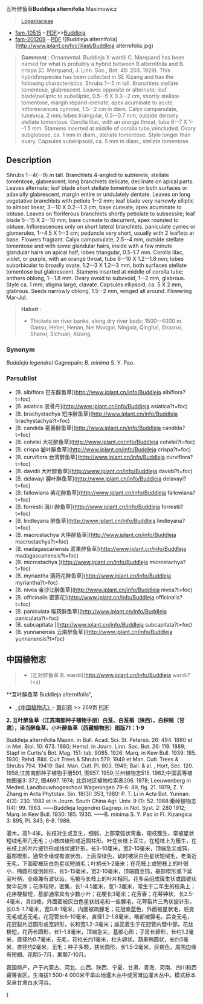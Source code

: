 互叶醉鱼草**Buddleja alternifolia** Maximowicz

> [Loganiaceae](http://www.iplant.cn/info/Loganiaceae?t=foc)
* [fam-10515](http://www.iplant.cn/foc/fam/10515) - [PDF](http://www.iplant.cn/foc/pdf/Loganiaceae.pdf)>>[Buddleja](http://www.iplant.cn/info/Buddleja?t=foc)
* [fam-201209](http://www.iplant.cn/foc/fam/201209) - [PDF](http://www.iplant.cn/foc/pdf/Buddleja.pdf)
![Buddleja alternifolia](http://www.iplant.cn/foc/illast/Buddleja alternifolia.jpg)


> **Comment** : 
> Ornamental.
> Buddleja X wardii C. Marquand has been named for what is probably a hybrid between B alternifolia and B. crispa (C. Marquand, J. Linn. Soc., Bot. 48: 203. 1929). This hybrid\nspecies has been collected in SE Xizang and has the following characteristics: Shrubs 1--5 m tall. Branchlets stellate tomentose, glabrescent. Leaves opposite or alternate; leaf blade\nelliptic to subelliptic, 0.5--5 X 0.3--2 cm, shortly stellate tomentose, margin repand-crenate, apex acuminate to acute. Inflorescences cymose, 1.5--2 cm in diam. Calyx campanulate, tube\nca. 2 mm; lobes triangular, 0.5--0.7 mm, outside densely stellate tomentose. Corolla lilac, with an orange throat, tube 6--7 X 1--1.5 mm. Stamens inserted at middle of corolla tube,\nincluded. Ovary subglobose, ca. 1 mm in diam., stellate tomentose. Style longer than ovary. Capsules subellipsoid, ca. 5 mm in diam., stellate tomentose.

## Description

Shrubs 1--4(--9) m tall. Branchlets 4-angled to subterete, stellate tomentose, glabrescent; long branchlets delicate, declinate on apical parts. Leaves alternate; leaf blade short stellate tomentose on both surfaces or adaxially glabrescent, margin entire or undulately dentate. Leaves on long vegetative branchlets with petiole 1--2 mm; leaf blade very narrowly elliptic to almost linear, 3--10 X 0.2--1.3 cm, base cuneate, apex acuminate to obtuse. Leaves on floriferous branchlets shortly petiolate to subsessile; leaf blade 5--15 X 2--10 mm, base cuneate to decurrent, apex rounded to obtuse. Inflorescences only on short lateral branchlets, paniculate cymes or glomerules, 1--4.5 X 1--3 cm; peduncle very short, usually with 2 leaflets at base. Flowers fragrant. Calyx campanulate, 2.5--4 mm, outside stellate tomentose and with some glandular hairs, inside with a few minute glandular hairs on apical half; lobes triangular, 0.5-1.7 mm. Corolla lilac, violet, or purple, with an orange throat, tube 6--10 X 1.2--1.8 mm; lobes suborbicular to broadly ovate, 1.2--3 X 1.2--3 mm, both surfaces stellate tomentose but glabrescent. Stamens inserted at middle of corolla tube; anthers oblong, 1--1.8 mm. Ovary ovoid to subovoid, 1--2 mm, glabrous. Style ca. 1 mm; stigma large, clavate. Capsules ellipsoid, ca. 5 X 2 mm, glabrous. Seeds narrowly oblong, 1.5--2 mm, winged all around. Flowering Mar-Jul.


> **Habait** : 
>* Thickets on river banks, along dry river beds; 1500--4000 m. Gansu, Hebei, Henan, Nei Mongol, Ningxia, Qinghai, Shaanxi, Shanxi, Sichuan, Xizang

### Synonym
*Buddleja legendrei* Gagnepain; *B*. *minima* S. Y. Pao.



### Parsublist

* [B.  albiflora  巴东醉鱼草](http://www.iplant.cn/info/Buddleja albiflora?t=foc)
* [B.  asiatica  驳骨丹](http://www.iplant.cn/info/Buddleja asiatica?t=foc)
* [B.  brachystachya  短序醉鱼草](http://www.iplant.cn/info/Buddleja brachystachya?t=foc)
* [B.  candida  密香醉鱼草](http://www.iplant.cn/info/Buddleja candida?t=foc)
* [B.  colvilei  大花醉鱼草](http://www.iplant.cn/info/Buddleja colvilei?t=foc)
* [B.  crispa  皱叶醉鱼草](http://www.iplant.cn/info/Buddleja crispa?t=foc)
* [B.  curviflora  台湾醉鱼草](http://www.iplant.cn/info/Buddleja curviflora?t=foc)
* [B.  davidii  大叶醉鱼草](http://www.iplant.cn/info/Buddleja davidii?t=foc)
* [B.  delavayi  腺叶醉鱼草](http://www.iplant.cn/info/Buddleja delavayi?t=foc)
* [B.  fallowiana  紫花醉鱼草](http://www.iplant.cn/info/Buddleja fallowiana?t=foc)
* [B.  forrestii  滇川醉鱼草](http://www.iplant.cn/info/Buddleja forrestii?t=foc)
* [B.  lindleyana  醉鱼草](http://www.iplant.cn/info/Buddleja lindleyana?t=foc)
* [B.  macrostachya  大序醉鱼草](http://www.iplant.cn/info/Buddleja macrostachya?t=foc)
* [B.  madagascariensis  浆果醉鱼草](http://www.iplant.cn/info/Buddleja madagascariensis?t=foc)
* [B.  microstachya  ](http://www.iplant.cn/info/Buddleja microstachya?t=foc)
* [B.  myriantha  酒药花醉鱼草](http://www.iplant.cn/info/Buddleja myriantha?t=foc)
* [B.  nivea  金沙江醉鱼草](http://www.iplant.cn/info/Buddleja nivea?t=foc)
* [B.  officinalis  密蒙花](http://www.iplant.cn/info/Buddleja officinalis?t=foc)
* [B.  paniculata  喉药醉鱼草](http://www.iplant.cn/info/Buddleja paniculata?t=foc)
* [B.  subcapitata  ](http://www.iplant.cn/info/Buddleja subcapitata?t=foc)
* [B.  yunnanensis  云南醉鱼草](http://www.iplant.cn/info/Buddleja yunnanensis?t=foc)

## 中国植物志

> * [互对醉鱼草  B.  wardii](http://www.iplant.cn/info/Buddleja wardii?t=z)


**互叶醉鱼草 Buddleja alternifolia",



* [《中国植物志》](http://www.iplant.cn/frps)- [第61卷](http://www.iplant.cn/frps/vol/61) >> 269页 [PDF](http://www.iplant.cn/frps/pdf/61/269.PDF)


**2. 互叶醉鱼草（江苏南部种子植物手册）白芨、白芨梢（陕西），白积梢（甘肃），泽当醉鱼草、小叶醉鱼草（西藏植物志）图版71：1-9**

Buddleja alternifolia Maxim. in Bull. Acad. Sci. St. Petersb. 26: 494. 1880 et in Mel. Biol. 10: 673. 1880; Hemsl. in Journ. Linn. Soc. Bot. 26: 119. 1889; Stapf in Curtis's Bot. Mag. 151: tab. 9085. 1926: Marq. in Kew Bull. 1939: 185. 1930; Rehd. Bibl. Cult Trees & Shrubs 579. 1949 et Man. Cutl. Trees & Shrubs 794. 19419: Bail. Man. Cutl. Pl. 803. 1949; Bail. & al. , Hort, Sec. 120. 1958;江苏南部种子植物手册591, 图957. 1959;兰州植物志515. 1962;中国高等植物图鉴3: 372, 图4697. 1974; 北京地区植物检索表206. 1978; Leeuwenberg in Meded. Landbouwhogeschool Wageningen 79-6: 89, fig. 21. 1979; Z. Y. Zhang in Acta Phytotax. Sin. 18(3): 353, 1980: P. T. Li in Acta Bot. Yunnan. 4(3): 230. 1982 et in Journ. South China Agr. Univ. 9 (1): 52. 1988:秦岭植物志1(4): 99. 1983. ——Buddleja legendrei Gagnep. in Not. Syst. 2: 280 1912; Marq. in Kew Bull. 1930: 185. 1930. ——B. minima S. Y. Pao in Fl. Xizangica 3: 895, Pl. 343, 6-8. 1986.

灌木，高1-4米。长枝对生或互生，细弱，上部常弧状弯垂，短枝簇生，常被星状短绒毛至几无毛；小枝四棱形或近圆柱形。叶在长枝上互生，在短枝上为簇生，在长枝上的叶片披针形或线状披针形，长3-10厘米，宽2-10毫米，顶端急尖或钝，基部楔形，通常全缘或有波状齿，上面深绿色，幼时被灰白色星状短绒毛，老渐近无毛，下面密被灰白色星状短绒毛；叶柄长1-2毫米；在花枝上或短枝上的叶很小，椭圆形或倒卵形，长5-15毫米，宽2-10毫米，顶端圆至钝，基部楔形或下延至叶柄，全缘兼有波状齿，毛被与长枝上的叶片相同。花多朵组成簇生状或圆锥状聚伞花序；花序较短，密集，长1-4.5厘米，宽1-3厘米，常生于二年生的枝条上；花序梗极短，基部通常具有少数小叶；花梗长3毫米；花芳香；花萼钟状，长2.5-4毫米，具四棱，外面密被灰白色星状绒毛和一些腺毛，花萼裂片三角状披针形，长0.5-1.7毫米，宽0.8-1毫米，内面被疏腺毛；花冠紫蓝色，外面被星状毛，后变无毛或近无毛，花冠管长6-10毫米，直径1.2-1.8毫米，喉部被腺毛，后变无毛，花冠裂片近圆形或宽卵形，长和宽1.2-3毫米；雄蕊着生于花冠管内壁中部，花丝极短，花药长圆形，长1-1.8毫米，顶端急尖，基部心形；子房长卵形，长约1.2毫米，直径约0.7毫米，无毛，花柱长约1毫米，柱头卵状。葫果椭圆状，长约5毫米，直径约2毫米，无毛；种子多颗，狭长圆形，长1.5-2毫米，灰褐色，周围边缘有短翅。花期5-7月，果期7-10月。

我国特产，产于内蒙古、河北、山西、陕西、宁夏、甘肃、青海、河南、四川和西藏等省区。生海拔1 500-4 000米干旱山地灌木丛中或河滩边灌木丛中。模式标本采自甘肃白水河谷。



}